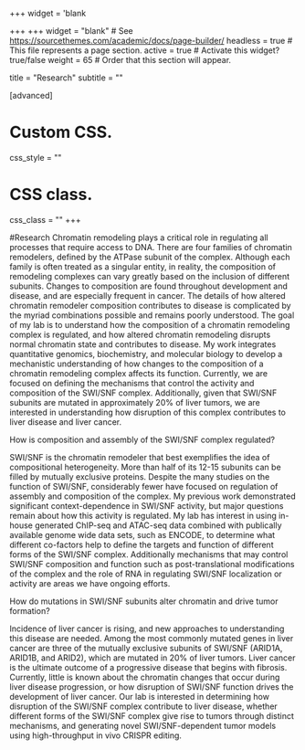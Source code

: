 +++
widget = 'blank

+++
+++
widget = "blank"  # See https://sourcethemes.com/academic/docs/page-builder/
headless = true  # This file represents a page section.
active = true  # Activate this widget? true/false
weight = 65  # Order that this section will appear.

title = "Research"
subtitle = ""



[advanced]
 # Custom CSS. 
 css_style = ""
 
 # CSS class.
 css_class = ""
+++

#Research
Chromatin remodeling plays a critical role in regulating all processes that require access to DNA. There are four families of chromatin remodelers, defined by the ATPase subunit of the complex. Although each family is often treated as a singular entity, in reality, the composition of remodeling complexes can vary greatly based on the inclusion of different subunits. Changes to composition are found throughout development and disease, and are especially frequent in cancer. The details of how altered chromatin remodeler composition contributes to disease is complicated by the myriad combinations possible and remains poorly understood. The goal of my lab is to understand how the composition of a chromatin remodeling complex is regulated, and how altered chromatin remodeling disrupts normal chromatin state and contributes to disease. My work integrates quantitative genomics, biochemistry, and molecular biology to develop a mechanistic understanding of how changes to the composition of a chromatin remodeling complex affects its function. Currently, we are focused on defining the mechanisms that control the activity and composition of the SWI/SNF complex. Additionally, given that SWI/SNF subunits are mutated in approximately 20% of liver tumors, we are interested in understanding how disruption of this complex contributes to liver disease and liver cancer. 

How is composition and assembly of the SWI/SNF complex regulated?

SWI/SNF is the chromatin remodeler that best exemplifies the idea of compositional heterogeneity. More than half of its 12-15 subunits can be filled by mutually exclusive proteins. Despite the many studies on the function of SWI/SNF, considerably fewer have focused on regulation of assembly and composition of the complex. My previous work demonstrated significant context-dependence in SWI/SNF activity, but major questions remain about how this activity is regulated.  My lab has interest in using in-house generated ChIP-seq and ATAC-seq data combined with publically available genome wide data sets, such as ENCODE, to determine what different co-factors help to define the targets and function of different forms of the SWI/SNF complex. Additionally mechanisms that may control SWI/SNF composition and function such as post-translational modifications of the complex and the role of RNA in regulating SWI/SNF localization or activity are areas we have ongoing efforts. 

How do mutations in SWI/SNF subunits alter chromatin and drive tumor formation?

Incidence of liver cancer is rising, and new approaches to understanding this disease are needed. Among the most commonly mutated genes in liver cancer are three of the mutually exclusive subunits of SWI/SNF (ARID1A, ARID1B, and ARID2), which are mutated in 20% of liver tumors. Liver cancer is the ultimate outcome of a progressive disease that begins with fibrosis. Currently, little is known about the chromatin changes that occur during liver disease progression, or how disruption of SWI/SNF function drives the development of liver cancer. Our lab is interested in determining how disruption of the SWI/SNF complex contribute to liver disease, whether different forms of the SWI/SNF complex give rise to tumors through distinct mechanisms, and generating novel SWI/SNF-dependent tumor models using high-throughput in vivo CRISPR editing. 
  

